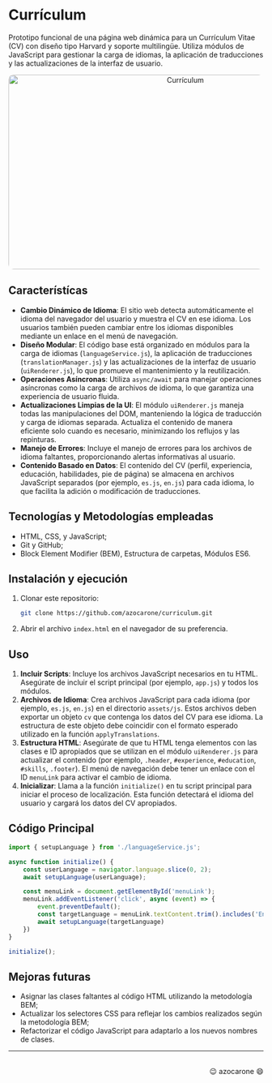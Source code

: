 # Currículum

Prototipo funcional de una página web dinámica para un Currículum Vitae (CV) con diseño tipo Harvard y soporte multilingüe. Utiliza módulos de JavaScript para gestionar la carga de idiomas, la aplicación de traducciones y las actualizaciones de la interfaz de usuario.

<div align="center"><img src="assets/img/screenshot.gif" alt="Currículum" width="683" height="384" style="border-radius: 10px;"></div>

## Característícas

- **Cambio Dinámico de Idioma**: El sitio web detecta automáticamente el idioma del navegador del usuario y muestra el CV en ese idioma. Los usuarios también pueden cambiar entre los idiomas disponibles mediante un enlace en el menú de navegación.
- **Diseño Modular**: El código base está organizado en módulos para la carga de idiomas (`languageService.js`), la aplicación de traducciones (`translationManager.js`) y las actualizaciones de la interfaz de usuario (`uiRenderer.js`), lo que promueve el mantenimiento y la reutilización.
- **Operaciones Asíncronas**: Utiliza `async/await` para manejar operaciones asíncronas como la carga de archivos de idioma, lo que garantiza una experiencia de usuario fluida.
- **Actualizaciones Limpias de la UI**: El módulo `uiRenderer.js` maneja todas las manipulaciones del DOM, manteniendo la lógica de traducción y carga de idiomas separada. Actualiza el contenido de manera eficiente solo cuando es necesario, minimizando los reflujos y las repinturas.
- **Manejo de Errores**: Incluye el manejo de errores para los archivos de idioma faltantes, proporcionando alertas informativas al usuario.
- **Contenido Basado en Datos**: El contenido del CV (perfil, experiencia, educación, habilidades, pie de página) se almacena en archivos JavaScript separados (por ejemplo, `es.js`, `en.js`) para cada idioma, lo que facilita la adición o modificación de traducciones.

## Tecnologías y Metodologías empleadas

- HTML, CSS, y JavaScript;
- Git y GitHub;
- Block Element Modifier (BEM), Estructura de carpetas, Módulos ES6. 

## Instalación y ejecución

1. Clonar este repositorio:
   
   ```bash
   git clone https://github.com/azocarone/curriculum.git
   ```

2. Abrir el archivo `index.html` en el navegador de su preferencia.

## Uso

1. **Incluir Scripts**: Incluye los archivos JavaScript necesarios en tu HTML. Asegúrate de incluir el script principal (por ejemplo, `app.js`) y todos los módulos.
2. **Archivos de Idioma**: Crea archivos JavaScript para cada idioma (por ejemplo, `es.js`, `en.js`) en el directorio `assets/js`. Estos archivos deben exportar un objeto `cv` que contenga los datos del CV para ese idioma. La estructura de este objeto debe coincidir con el formato esperado utilizado en la función `applyTranslations`.
3. **Estructura HTML**: Asegúrate de que tu HTML tenga elementos con las clases e ID apropiados que se utilizan en el módulo `uiRenderer.js` para actualizar el contenido (por ejemplo, `.header`, `#experience`, `#education`, `#skills`, `.footer`). El menú de navegación debe tener un enlace con el ID `menuLink` para activar el cambio de idioma.
4. **Inicializar**: Llama a la función `initialize()` en tu script principal para iniciar el proceso de localización. Esta función detectará el idioma del usuario y cargará los datos del CV apropiados.

## Código Principal

``` js
import { setupLanguage } from './languageService.js';

async function initialize() {
    const userLanguage = navigator.language.slice(0, 2);
    await setupLanguage(userLanguage);

    const menuLink = document.getElementById('menuLink');
    menuLink.addEventListener('click', async (event) => {
        event.preventDefault();
        const targetLanguage = menuLink.textContent.trim().includes('English') ? 'en' : 'es';
        await setupLanguage(targetLanguage)
    })
}

initialize();
```

## Mejoras futuras

- Asignar las clases faltantes al código HTML utilizando la metodología BEM;
- Actualizar los selectores CSS para reflejar los cambios realizados según la metodología BEM;
- Refactorizar el código JavaScript para adaptarlo a los nuevos nombres de clases.

---
<div align="right"><br>😉 azocarone 😄</div>